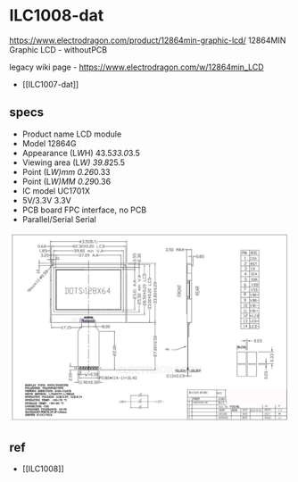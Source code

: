 
# ILC1008-dat

https://www.electrodragon.com/product/12864min-graphic-lcd/
12864MIN Graphic LCD - withoutPCB

legacy wiki page - https://www.electrodragon.com/w/12864min_LCD

- [[ILC1007-dat]]


## specs 
- Product name LCD module
- Model 12864G
- Appearance (L*W*H) 43.5*33.0*3.5
- Viewing area (L*W) 39.8*25.5
- Point (L*W)mm 0.26*0.33
- Point (L*W)MM 0.29*0.36
- IC model UC1701X
- 5V/3.3V 3.3V
- PCB board FPC interface, no PCB
- Parallel/Serial Serial

![](2024-02-17-17-52-18.png)


## ref 


- [[ILC1008]]